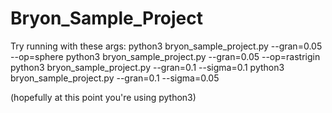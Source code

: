 # Bryon_Sample_Project


Try running with these args:
python3 bryon_sample_project.py --gran=0.05 --op=sphere
python3 bryon_sample_project.py --gran=0.05 --op=rastrigin
python3 bryon_sample_project.py --gran=0.1 --sigma=0.1
python3 bryon_sample_project.py --gran=0.1 --sigma=0.05

(hopefully at this point you're using python3)